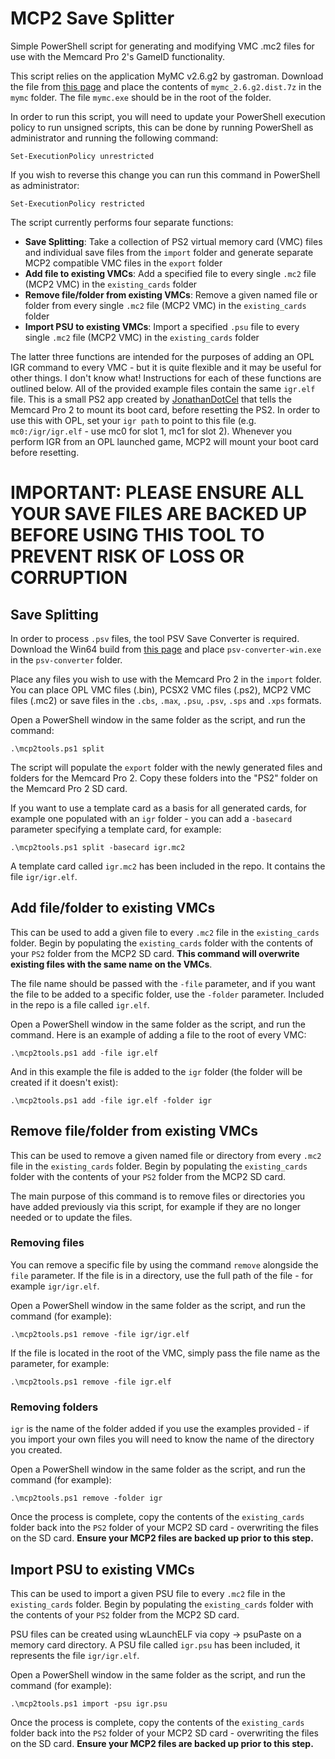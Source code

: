 # MCP2 Save Splitter
Simple PowerShell script for generating and modifying VMC .mc2 files for use with the Memcard Pro 2's GameID functionality.

This script relies on the application MyMC v2.6.g2 by gastroman. Download the file from [this page](https://sourceforge.net/projects/mymc-opl/files/) and place the contents of `mymc_2.6.g2.dist.7z` in the `mymc` folder. The file `mymc.exe` should be in the root of the folder.

In order to run this script, you will need to update your PowerShell execution policy to run unsigned scripts, this can be done by running PowerShell as administrator and running the following command:

    Set-ExecutionPolicy unrestricted

If you wish to reverse this change you can run this command in PowerShell as administrator:

    Set-ExecutionPolicy restricted

The script currently performs four separate functions:
 - **Save Splitting**: Take a collection of PS2 virtual memory card (VMC) files and individual save files from the `import` folder and generate separate MCP2 compatible VMC files in the `export` folder
 - **Add file to existing VMCs**: Add a specified file to every single `.mc2` file (MCP2 VMC) in the `existing_cards` folder
 - **Remove file/folder from existing VMCs**: Remove a given named file or folder from every single `.mc2` file (MCP2 VMC) in the `existing_cards` folder
 - **Import PSU to existing VMCs**: Import a specified `.psu` file to every single `.mc2` file (MCP2 VMC) in the `existing_cards` folder

The latter three functions are intended for the purposes of adding an OPL IGR command to every VMC - but it is quite flexible and it may be useful for other things. I don't know what! Instructions for each of these functions are outlined below. All of the provided example files contain the same `igr.elf` file. This is a small PS2 app created by [JonathanDotCel](https://github.com/JonathanDotCel/bootcard_igr) that tells the Memcard Pro 2 to mount its boot card, before resetting the PS2. In order to use this with OPL, set your `igr path` to point to this file (e.g. `mc0:/igr/igr.elf` - use mc0 for slot 1, mc1 for slot 2). Whenever you perform IGR from an OPL launched game, MCP2 will mount your boot card before resetting.

# IMPORTANT: PLEASE ENSURE ALL YOUR SAVE FILES ARE BACKED UP BEFORE USING THIS TOOL TO PREVENT RISK OF LOSS OR CORRUPTION

## Save Splitting
In order to process `.psv` files, the tool PSV Save Converter is required. Download the Win64 build from [this page](https://github.com/bucanero/psv-save-converter/releases/tag/v1.2.1) and place `psv-converter-win.exe` in the `psv-converter` folder. 

Place any files you wish to use with the Memcard Pro 2 in the `import` folder. You can place OPL VMC files (.bin), PCSX2 VMC files (.ps2), MCP2 VMC files (.mc2) or save files in the  `.cbs`, `.max`, `.psu`, `.psv`, `.sps` and `.xps` formats.

Open a PowerShell window in the same folder as the script, and run the command:

    .\mcp2tools.ps1 split

The script will populate the `export` folder with the newly generated files and folders for the Memcard Pro 2. Copy these folders into the "PS2" folder on the Memcard Pro 2 SD card.

If you want to use a template card as a basis for all generated cards, for example one populated with an `igr` folder - you can add a `-basecard` parameter specifying a template card, for example:

    .\mcp2tools.ps1 split -basecard igr.mc2

A template card called `igr.mc2` has been included in the repo. It contains the file `igr/igr.elf`. 

## Add file/folder to existing VMCs
This can be used to add a given file to every `.mc2` file in the `existing_cards` folder. Begin by populating the `existing_cards` folder with the contents of your `PS2` folder from the MCP2 SD card. **This command will overwrite existing files with the same name on the VMCs**.

The file name should be passed with the `-file` parameter, and if you want the file to be added to a specific folder, use the `-folder` parameter. Included in the repo is a file called `igr.elf`.

Open a PowerShell window in the same folder as the script, and run the command. Here is an example of adding a file to the root of every VMC:

    .\mcp2tools.ps1 add -file igr.elf

And in this example the file is added to the `igr` folder (the folder will be created if it doesn't exist):

    .\mcp2tools.ps1 add -file igr.elf -folder igr

## Remove file/folder from existing VMCs
This can be used to remove a given named file or directory from every `.mc2` file in the `existing_cards` folder. Begin by populating the `existing_cards` folder with the contents of your `PS2` folder from the MCP2 SD card.

The main purpose of this command is to remove files or directories you have added previously via this script, for example if they are no longer needed or to update the files.

### Removing files
You can remove a specific file by using the command `remove` alongside the `file` parameter. If the file is in a directory, use the full path of the file - for example `igr/igr.elf`. 

Open a PowerShell window in the same folder as the script, and run the command (for example):

    .\mcp2tools.ps1 remove -file igr/igr.elf

If the file is located in the root of the VMC, simply pass the file name as the parameter, for example:

    .\mcp2tools.ps1 remove -file igr.elf

### Removing folders
`igr` is the name of the folder added if you use the examples provided - if you import your own files you will need to know the name of the directory you created.

Open a PowerShell window in the same folder as the script, and run the command (for example):

    .\mcp2tools.ps1 remove -folder igr

Once the process is complete, copy the contents of the `existing_cards` folder back into the `PS2` folder of your MCP2 SD card - overwriting the files on the SD card. **Ensure your MCP2 files are backed up prior to this step.**

## Import PSU to existing VMCs
This can be used to import a given PSU file to every `.mc2` file in the `existing_cards` folder. Begin by populating the `existing_cards` folder with the contents of your `PS2` folder from the MCP2 SD card.

PSU files can be created using wLaunchELF via copy -> psuPaste on a memory card directory. A PSU file called `igr.psu` has been included, it represents the file `igr/igr.elf`.

Open a PowerShell window in the same folder as the script, and run the command (for example):

    .\mcp2tools.ps1 import -psu igr.psu

Once the process is complete, copy the contents of the `existing_cards` folder back into the `PS2` folder of your MCP2 SD card - overwriting the files on the SD card. **Ensure your MCP2 files are backed up prior to this step.**